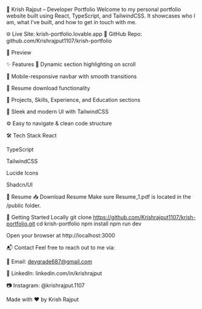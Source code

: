 🚀 Krish Rajput – Developer Portfolio
Welcome to my personal portfolio website built using React, TypeScript, and TailwindCSS.
It showcases who I am, what I’ve built, and how to get in touch with me.

🌐 Live Site: krish-portfolio.lovable.app
📁 GitHub Repo: github.com/Krishrajput1107/krish-portfolio

📸 Preview
<!-- Optional: Add a screenshot here -->

✨ Features
🎯 Dynamic section highlighting on scroll

📱 Mobile-responsive navbar with smooth transitions

📄 Resume download functionality

💼 Projects, Skills, Experience, and Education sections

🌙 Sleek and modern UI with TailwindCSS

⚙️ Easy to navigate & clean code structure

🛠 Tech Stack
React

TypeScript

TailwindCSS

Lucide Icons

Shadcn/UI

📄 Resume
📥 Download Resume
Make sure Resume_1.pdf is located in the /public folder.

🚀 Getting Started Locally
git clone https://github.com/Krishrajput1107/krish-portfolio.git
cd krish-portfolio
npm install
npm run dev

Open your browser at http://localhost:3000


📬 Contact
Feel free to reach out to me via:

📧 Email: devgrade687@gmail.com

💼 LinkedIn: linkedin.com/in/krishrajput

📷 Instagram: @krishrajput.1107

Made with ❤️ by Krish Rajput
